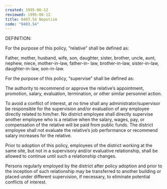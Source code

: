 ```yaml
---
created: 1995-06-12
reviewed: 1995-06-12
title: 0403.54 Nepotism
code: "0403.54"
---
```


DEFINITION:

For the purpose of this policy, “relative” shall be defined as:

Father, mother, husband, wife, son, daughter, sister, brother, uncle, aunt, nephew, niece, mother-in-law, father-in- law, brother-in-law, sister-in-law, daughter-in-law, son-in-law.

For the purpose of this policy, “supervise” shall be defined as:

The authority to recommend or approve the relative’s appointment, promotion, salary, evaluation, termination, or other similar personnel action.

To avoid a conflict of interest, at no time shall any administrator/supervisor be responsible for the supervision and/or evaluation of any employee directly related to him/her. No district employee shall directly supervise another employee who is a relative when the salary, wages, pay, or compensation of the relative will be paid from public funds. The district employee shall not evaluate the relative’s job performance or recommend salary increases for the relative.

Prior to adoption of this policy, employees of the district working at the same site, but not in a supervisory and/or evaluative relationship, shall be allowed to continue until such a relationship changes.

Persons regularly employed by the district after policy adoption and prior to the inception of such relationship may be transferred to another building or placed under different supervision, if necessary, to eliminate potential conflicts of interest.

